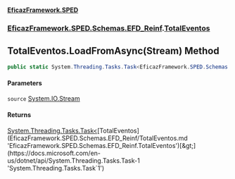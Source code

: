 #### [EficazFramework.SPED](EficazFrameworkSPED.md 'EficazFramework SPED')
### [EficazFramework.SPED.Schemas.EFD_Reinf](EficazFramework.SPED.Schemas.EFD_Reinf.md 'EficazFramework.SPED.Schemas.EFD_Reinf').[TotalEventos](EficazFramework.SPED.Schemas.EFD_Reinf/TotalEventos.md 'EficazFramework.SPED.Schemas.EFD_Reinf.TotalEventos')

## TotalEventos.LoadFromAsync(Stream) Method

```csharp
public static System.Threading.Tasks.Task<EficazFramework.SPED.Schemas.EFD_Reinf.TotalEventos> LoadFromAsync(System.IO.Stream source);
```
#### Parameters

<a name='EficazFramework.SPED.Schemas.EFD_Reinf.TotalEventos.LoadFromAsync(System.IO.Stream).source'></a>

`source` [System.IO.Stream](https://docs.microsoft.com/en-us/dotnet/api/System.IO.Stream 'System.IO.Stream')

#### Returns
[System.Threading.Tasks.Task&lt;](https://docs.microsoft.com/en-us/dotnet/api/System.Threading.Tasks.Task-1 'System.Threading.Tasks.Task`1')[TotalEventos](EficazFramework.SPED.Schemas.EFD_Reinf/TotalEventos.md 'EficazFramework.SPED.Schemas.EFD_Reinf.TotalEventos')[&gt;](https://docs.microsoft.com/en-us/dotnet/api/System.Threading.Tasks.Task-1 'System.Threading.Tasks.Task`1')